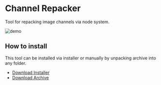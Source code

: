 # Channel Repacker
Tool for repacking image channels via node system.

![demo](https://github.com/nullsoftware/ChannelRepacker/assets/71794059/f99aeb34-ab44-40f2-9b94-52e83e6bd056)

## How to install
This tool can be installed via installer or manually by unpacking archive into any folder. 

* [Download Installer](https://github.com/nullsoftware/ChannelRepacker/releases/download/v1.0.0/CR-Setup-1.0.exe)
* [Download Archive](https://github.com/nullsoftware/ChannelRepacker/releases/download/v1.0.0/ChannelRepacker-1.0.zip)
